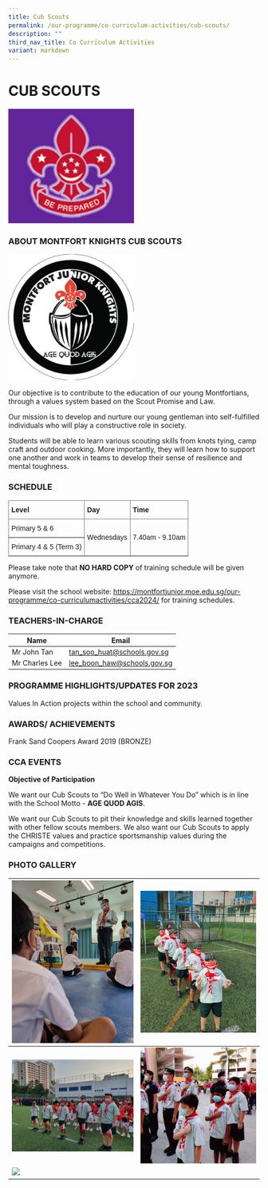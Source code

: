 ```yaml
---
title: Cub Scouts
permalink: /our-programme/co-curriculum-activities/cub-scouts/
description: ""
third_nav_title: Co Curriculum Activities
variant: markdown
---
```

# **CUB SCOUTS**

<img src="/images/Scouts.jpg" style="width:50%">
		 
### ABOUT MONTFORT KNIGHTS CUB SCOUTS

<img src="/images/Cub%20Scouts.jpg" style="width:50%">
		 
Our objective is to contribute to the education of our young Montfortians, through a values system based on the Scout Promise and Law.

Our mission is to develop and nurture our young gentleman into self-fulfilled individuals who will play a constructive role in society.

Students will be able to learn various scouting skills from knots tying, camp craft and outdoor cooking. More importantly, they will learn how to support one another and work in teams to develop their sense of resilience and mental toughness.

### SCHEDULE
<style type="text/css">
.tg  {border-collapse:collapse;border-spacing:0;}
.tg td{border-color:black;border-style:solid;border-width:1px;font-family:Arial, sans-serif;font-size:14px;
  overflow:hidden;padding:10px 5px;word-break:normal;}
.tg th{border-color:black;border-style:solid;border-width:1px;font-family:Arial, sans-serif;font-size:14px;
  font-weight:normal;overflow:hidden;padding:10px 5px;word-break:normal;}
.tg .tg-lboi{border-color:inherit;text-align:left;vertical-align:middle}
.tg .tg-0pky{border-color:inherit;text-align:left;vertical-align:top}
</style>
<table class="tg">
<thead>
  <tr>
    <th class="tg-0pky"><span style="font-weight:bold">Level</span></th>
    <th class="tg-0pky"><span style="font-weight:bold">Day</span></th>
    <th class="tg-0pky"><span style="font-weight:bold">Time</span></th>
  </tr>
</thead>
<tbody>
  <tr>
    <td class="tg-0pky">Primary 5 &amp; 6</td>
    <td class="tg-lboi" rowspan="2">Wednesdays</td>
    <td class="tg-lboi" rowspan="2">7.40am - 9.10am</td>
  </tr>
  <tr>
    <td class="tg-0pky">Primary 4 &amp; 5 (Term 3)</td>
  </tr>
</tbody>
</table>

Please take note that&nbsp;<b>NO HARD COPY</b>&nbsp;of training schedule will be given anymore.

Please visit the school website: https://montfortjunior.moe.edu.sg/our-programme/co-curriculumactivities/cca2024/ for training schedules.

### TEACHERS-IN-CHARGE



| Name | Email | 
| -------- | -------- | 
| Mr John Tan     | [tan_soo_huat@schools.gov.sg](tan_soo_huat@schools.gov.sg)     |
| Mr Charles Lee     | [lee_boon_haw@schools.gov.sg](lee_boon_haw@schools.gov.sg)     |



### PROGRAMME HIGHLIGHTS/UPDATES FOR 2023

Values In Action projects within the school and community.
  
### AWARDS/ ACHIEVEMENTS

Frank Sand Coopers Award 2019 (BRONZE)

### CCA EVENTS

**Objective of Participation**

We want our Cub Scouts to “Do Well in Whatever You Do” which is in line with the School Motto - **AGE QUOD AGIS**.

We want our Cub Scouts to pit their knowledge and skills learned together with other fellow scouts members. We also want our Cub Scouts to apply the CHRISTE values and practice sportsmanship values during the campaigns and competitions.



### PHOTO GALLERY



| ![](/images/CCA/Cub%20Scouts/Discipline%20in%20Scouts.jpg) | ![](/images/CCA/Cub%20Scouts/National%20Day%20Joint%20Observance%20with%20MSS%202022.jpg)
| -------- | -------- | 
| ![](/images/CCA/Cub%20Scouts/National%20Day%20Joint%20Observance%20with%20MSS__2022.jpg)    | ![](/images/CCA/Cub%20Scouts/North%20Zone%20Bedok%20Punggol%20National%20Day%20Joint%20Observance%202022.jpg)    | 
| ![](/images/CCA/Cub%20Scouts/North%20Zone%20Bedok%20Punggol%20National%20Day%20Joint%20Observance%20_2022.jpg)     |